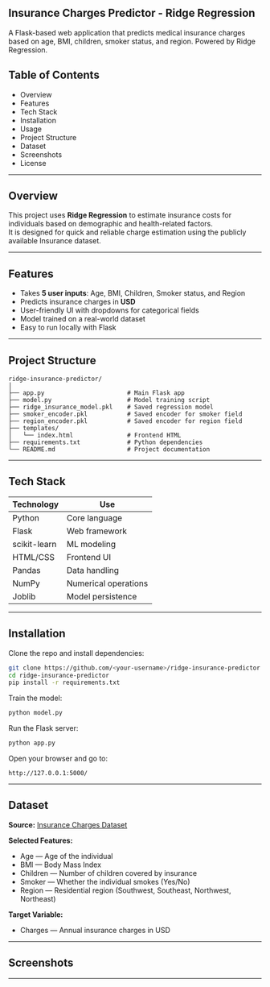 ## Insurance Charges Predictor - Ridge Regression
A Flask-based web application that predicts medical insurance charges based on age, BMI, children, smoker status, and region. Powered by Ridge Regression.

## Table of Contents
- Overview
- Features
- Tech Stack
- Installation
- Usage
- Project Structure
- Dataset
- Screenshots
- License

---

## Overview
This project uses **Ridge Regression** to estimate insurance costs for individuals based on demographic and health-related factors.  
It is designed for quick and reliable charge estimation using the publicly available Insurance dataset.

---

## Features
- Takes **5 user inputs**: Age, BMI, Children, Smoker status, and Region
- Predicts insurance charges in **USD**
- User-friendly UI with dropdowns for categorical fields
- Model trained on a real-world dataset
- Easy to run locally with Flask

---

## Project Structure
```
ridge-insurance-predictor/
│
├── app.py                       # Main Flask app
├── model.py                     # Model training script
├── ridge_insurance_model.pkl    # Saved regression model
├── smoker_encoder.pkl           # Saved encoder for smoker field
├── region_encoder.pkl           # Saved encoder for region field
├── templates/
│   └── index.html               # Frontend HTML
├── requirements.txt             # Python dependencies
└── README.md                    # Project documentation
```

---

## Tech Stack
| Technology     | Use |
|----------------|-----|
| Python         | Core language |
| Flask          | Web framework |
| scikit-learn   | ML modeling |
| HTML/CSS       | Frontend UI |
| Pandas         | Data handling |
| NumPy          | Numerical operations |
| Joblib         | Model persistence |

---

## Installation
Clone the repo and install dependencies:
```bash
git clone https://github.com/<your-username>/ridge-insurance-predictor.git
cd ridge-insurance-predictor
pip install -r requirements.txt
```

Train the model:
```bash
python model.py
```

Run the Flask server:
```bash
python app.py
```

Open your browser and go to:
```
http://127.0.0.1:5000/
```

---

## Dataset
**Source:** [Insurance Charges Dataset](https://raw.githubusercontent.com/stedy/Machine-Learning-with-R-datasets/master/insurance.csv)

**Selected Features:**
- Age — Age of the individual
- BMI — Body Mass Index
- Children — Number of children covered by insurance
- Smoker — Whether the individual smokes (Yes/No)
- Region — Residential region (Southwest, Southeast, Northwest, Northeast)

**Target Variable:**
- Charges — Annual insurance charges in USD

---

## Screenshots



---